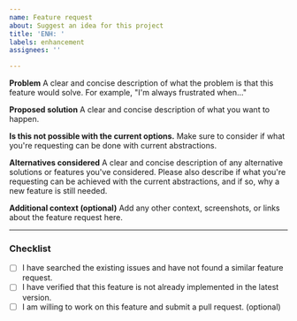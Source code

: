 ```yaml
---
name: Feature request
about: Suggest an idea for this project
title: 'ENH: '
labels: enhancement
assignees: ''

---
```


<!--
Thank you for suggesting an idea to improve this project!
Please provide as much detail as possible.
-->

**Problem**
A clear and concise description of what the problem is that this feature would solve. For example, "I'm always frustrated when..."

**Proposed solution**
A clear and concise description of what you want to happen.

**Is this not possible with the current options.**
Make sure to consider if what you're requesting can be done with current abstractions.

**Alternatives considered**
A clear and concise description of any alternative solutions or features you've considered.
Please also describe if what you're requesting can be achieved with the current abstractions, and if so, why a new feature is still needed.

**Additional context (optional)**
Add any other context, screenshots, or links about the feature request here.

---

### Checklist
- [ ] I have searched the existing issues and have not found a similar feature request.
- [ ] I have verified that this feature is not already implemented in the latest version.
- [ ] I am willing to work on this feature and submit a pull request. (optional)
